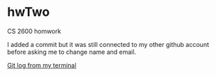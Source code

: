 # hwTwo
CS 2600 homwork

I added a commit but it was still connected to my other github account before asking me to change name and email.

<a href="https://drive.google.com/file/d/105JYFsbV9bcbMNxlg_9tGUZd8UATh77I/view?usp=sharing" target="_blank">Git log from my terminal</a>
